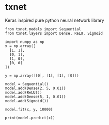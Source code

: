 # txnet
Keras inspired pure python neural network library

```python3
from txnet.models import Sequential
from txnet.layers import Dense, ReLU, Sigmoid

import numpy as np
x = np.array([
  [1, 1],
  [0, 1],
  [1, 0],
  [0, 0]
])

y = np.array([[0], [1], [1], [0]])

model = Sequential()
model.add(Dense(2, 5, 0.01))
model.add(ReLU())
model.add(Dense(5, 1, 0.01))
model.add(Sigmoid())

model.fit(x, y, 10000)

print(model.predict(x))
```
